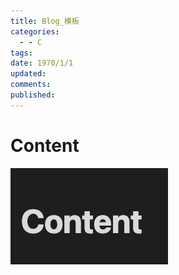 ```yaml
---
title: Blog_模板
categories:
  - - C
tags: 
date: 1970/1/1
updated: 
comments: 
published:
---
```


# Content

![](../images/Blog_模板/image-20240719024203996.png)

